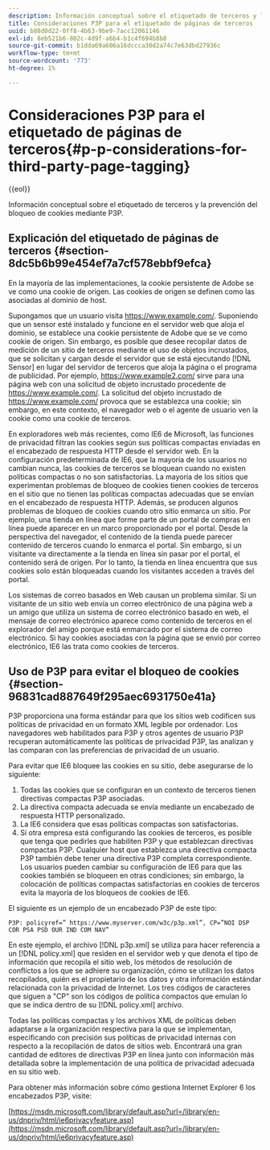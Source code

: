 ```yaml
---
description: Información conceptual sobre el etiquetado de terceros y la prevención del bloqueo de cookies mediante P3P.
title: Consideraciones P3P para el etiquetado de páginas de terceros
uuid: b88d0d22-0ff8-4b63-9be9-7acc12061146
exl-id: 8eb521b6-802c-4d9f-a6b4-b1c4f694b8b8
source-git-commit: b1dda69a606a16dccca30d2a74c7e63dbd27936c
workflow-type: tm+mt
source-wordcount: '773'
ht-degree: 1%

---
```


# Consideraciones P3P para el etiquetado de páginas de terceros{#p-p-considerations-for-third-party-page-tagging}

{{eol}}

Información conceptual sobre el etiquetado de terceros y la prevención del bloqueo de cookies mediante P3P.

## Explicación del etiquetado de páginas de terceros {#section-8dc5b6b99e454ef7a7cf578ebbf9efca}

En la mayoría de las implementaciones, la cookie persistente de Adobe se ve como una cookie de origen. Las cookies de origen se definen como las asociadas al dominio de host.

Supongamos que un usuario visita https://www.example.com/. Suponiendo que un sensor esté instalado y funcione en el servidor web que aloja el dominio, se establece una cookie persistente de Adobe que se ve como cookie de origen. Sin embargo, es posible que desee recopilar datos de medición de un sitio de terceros mediante el uso de objetos incrustados, que se solicitan y cargan desde el servidor que se está ejecutando [!DNL Sensor] en lugar del servidor de terceros que aloja la página o el programa de publicidad. Por ejemplo, https://www.example2.com/ sirve para una página web con una solicitud de objeto incrustado procedente de https://www.example.com/. La solicitud del objeto incrustado de https://www.example.com/ provoca que se establezca una cookie; sin embargo, en este contexto, el navegador web o el agente de usuario ven la cookie como una cookie de terceros.

En exploradores web más recientes, como IE6 de Microsoft, las funciones de privacidad filtran las cookies según sus políticas compactas enviadas en el encabezado de respuesta HTTP desde el servidor web. En la configuración predeterminada de IE6, que la mayoría de los usuarios no cambian nunca, las cookies de terceros se bloquean cuando no existen políticas compactas o no son satisfactorias. La mayoría de los sitios que experimentan problemas de bloqueo de cookies tienen cookies de terceros en el sitio que no tienen las políticas compactas adecuadas que se envían en el encabezado de respuesta HTTP. Además, se producen algunos problemas de bloqueo de cookies cuando otro sitio enmarca un sitio. Por ejemplo, una tienda en línea que forme parte de un portal de compras en línea puede aparecer en un marco proporcionado por el portal. Desde la perspectiva del navegador, el contenido de la tienda puede parecer contenido de terceros cuando lo enmarca el portal. Sin embargo, si un visitante va directamente a la tienda en línea sin pasar por el portal, el contenido será de origen. Por lo tanto, la tienda en línea encuentra que sus cookies solo están bloqueadas cuando los visitantes acceden a través del portal.

Los sistemas de correo basados en Web causan un problema similar. Si un visitante de un sitio web envía un correo electrónico de una página web a un amigo que utiliza un sistema de correo electrónico basado en web, el mensaje de correo electrónico aparece como contenido de terceros en el explorador del amigo porque está enmarcado por el sistema de correo electrónico. Si hay cookies asociadas con la página que se envió por correo electrónico, IE6 las trata como cookies de terceros.

## Uso de P3P para evitar el bloqueo de cookies {#section-96831cad887649f295aec6931750e41a}

P3P proporciona una forma estándar para que los sitios web codificen sus políticas de privacidad en un formato XML legible por ordenador. Los navegadores web habilitados para P3P y otros agentes de usuario P3P recuperan automáticamente las políticas de privacidad P3P, las analizan y las comparan con las preferencias de privacidad de un usuario.

Para evitar que IE6 bloquee las cookies en su sitio, debe asegurarse de lo siguiente:

1. Todas las cookies que se configuran en un contexto de terceros tienen directivas compactas P3P asociadas.
1. La directiva compacta adecuada se envía mediante un encabezado de respuesta HTTP personalizado.
1. La IE6 considera que esas políticas compactas son satisfactorias.
1. Si otra empresa está configurando las cookies de terceros, es posible que tenga que pedirles que habiliten P3P y que establezcan directivas compactas P3P. Cualquier host que establezca una directiva compacta P3P también debe tener una directiva P3P completa correspondiente. Los usuarios pueden cambiar su configuración de IE6 para que las cookies también se bloqueen en otras condiciones; sin embargo, la colocación de políticas compactas satisfactorias en cookies de terceros evita la mayoría de los bloqueos de cookies de IE6.

El siguiente es un ejemplo de un encabezado P3P de este tipo:

```
P3P: policyref=” https://www.myserver.com/w3c/p3p.xml”, CP=”NOI DSP COR PSA PSD OUR IND COM NAV”
```

En este ejemplo, el archivo [!DNL p3p.xml] se utiliza para hacer referencia a un [!DNL policy.xml] que residen en el servidor web y que denota el tipo de información que recopila el sitio web, los métodos de resolución de conflictos a los que se adhiere su organización, cómo se utilizan los datos recopilados, quién es el propietario de los datos y otra información estándar relacionada con la privacidad de Internet. Los tres códigos de caracteres que siguen a &quot;CP&quot; son los códigos de política compactos que emulan lo que se indica dentro de su [!DNL policy.xml] archivo.

Todas las políticas compactas y los archivos XML de políticas deben adaptarse a la organización respectiva para la que se implementan, especificando con precisión sus políticas de privacidad internas con respecto a la recopilación de datos de sitios web. Encontrará una gran cantidad de editores de directivas P3P en línea junto con información más detallada sobre la implementación de una política de privacidad adecuada en su sitio web.

Para obtener más información sobre cómo gestiona Internet Explorer 6 los encabezados P3P, visite:

[https://msdn.microsoft.com/library/default.asp?url=/library/en-us/dnpriv/html/ie6privacyfeature.asp](https://msdn.microsoft.com/library/default.asp?url=/library/en-us/dnpriv/html/ie6privacyfeature.asp)
